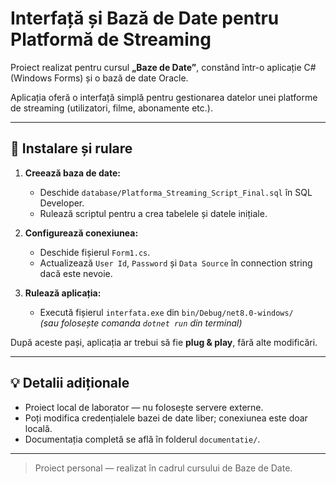 # Interfață și Bază de Date pentru Platformă de Streaming

Proiect realizat pentru cursul **„Baze de Date”**, constând într-o aplicație C# (Windows Forms) și o bază de date Oracle.

Aplicația oferă o interfață simplă pentru gestionarea datelor unei platforme de streaming (utilizatori, filme, abonamente etc.).

---

## 🔧 Instalare și rulare

1. **Creează baza de date:**
   - Deschide `database/Platforma_Streaming_Script_Final.sql` în SQL Developer.
   - Rulează scriptul pentru a crea tabelele și datele inițiale.

2. **Configurează conexiunea:**
   - Deschide fișierul `Form1.cs`.
   - Actualizează `User Id`, `Password` și `Data Source` în connection string dacă este nevoie.

3. **Rulează aplicația:**
   - Execută fișierul `interfata.exe` din `bin/Debug/net8.0-windows/`  
     *(sau folosește comanda `dotnet run` din terminal)*

După aceste pași, aplicația ar trebui să fie **plug & play**, fără alte modificări.

---

## 💡 Detalii adiționale
- Proiect local de laborator — nu folosește servere externe.  
- Poți modifica credențialele bazei de date liber; conexiunea este doar locală.  
- Documentația completă se află în folderul `documentatie/`.

---

> Proiect personal — realizat în cadrul cursului de Baze de Date.
